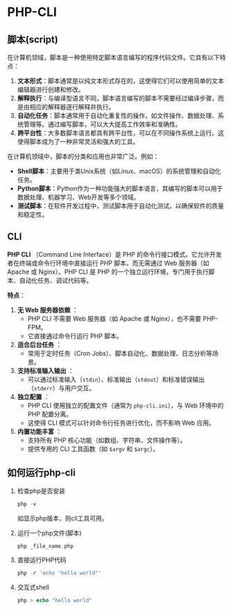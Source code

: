 # PHP-CLI



## 脚本(script)

在计算机领域，脚本是一种使用特定脚本语言编写的程序代码文件。它具有以下特点：

1. **文本形式**：脚本通常是以纯文本形式存在的，这使得它们可以使用简单的文本编辑器进行创建和修改。
2. **解释执行**：与编译型语言不同，脚本语言编写的脚本不需要经过编译步骤，而是由相应的解释器逐行解释并执行。
3. **自动化任务**：脚本通常用于自动化重复性的操作，如文件操作、数据处理、系统管理等。通过编写脚本，可以大大提高工作效率和准确性。
4. **跨平台性**：大多数脚本语言都具有跨平台性，可以在不同操作系统上运行。这使得脚本成为了一种非常灵活和强大的工具。

在计算机领域中，脚本的分类和应用也非常广泛。例如：

- **Shell脚本**：主要用于类Unix系统（如Linux、macOS）的系统管理和自动化任务。
- **Python脚本**：Python作为一种功能强大的脚本语言，其编写的脚本可以用于数据处理、机器学习、Web开发等多个领域。
- **测试脚本**：在软件开发过程中，测试脚本用于自动化测试，以确保软件的质量和稳定性。



## CLI

**PHP CLI** （Command Line Interface）是 PHP 的命令行接口模式。它允许开发者在终端或命令行环境中直接运行 PHP 脚本，而无需通过 Web 服务器（如 Apache 或 Nginx）。PHP CLI 是 PHP 的一个独立运行环境，专门用于执行脚本、自动化任务、调试代码等。

**特点**：

1. **无 Web 服务器依赖** ：
   - PHP CLI 不需要 Web 服务器（如 Apache 或 Nginx），也不需要 PHP-FPM。
   - 它直接通过命令行运行 PHP 脚本。
2. **适合后台任务** ：
   - 常用于定时任务（Cron Jobs）、脚本自动化、数据处理、日志分析等场景。
3. **支持标准输入输出** ：
   - 可以通过标准输入（`stdin`）、标准输出（`stdout`）和标准错误输出（`stderr`）与用户交互。
4. **独立配置** ：
   - PHP CLI 使用独立的配置文件（通常为 `php-cli.ini`），与 Web 环境中的 PHP 配置分离。
   - 这使得 CLI 模式可以针对命令行任务进行优化，而不影响 Web 应用。
5. **内置功能丰富** ：
   - 支持所有 PHP 核心功能（如数组、字符串、文件操作等）。
   - 提供专用的 CLI 工具函数（如 `$argv` 和 `$argc`）。



## 如何运行php-cli

1. 检查php是否安装

   ```php
   php -v
   ```

   如显示php版本，则cli工具可用。

2. 运行一个php文件(脚本)

   ```php
   php _file_name.php
   ```

3. 直接运行PHP代码

   ```php
   php -r 'echo "hello world"'
   ```

4. 交互式shell

   ```php
   php > echo "hello world"
   ```

   